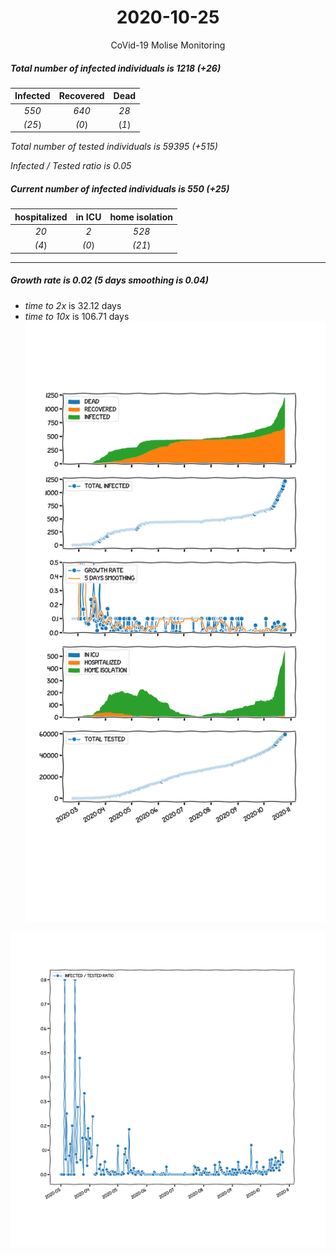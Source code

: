 <div align='center'>

# 2020-10-25
CoVid-19 Molise Monitoring
</div>

##### Total number of infected individuals is 1218 (+26)
Infected | Recovered | Dead
:---: | :---: | :---:
*550* | *640* | *28*
*(25*) | *(0*) | (*1*)

*Total number of tested individuals is 59395 (+515)*

*Infected / Tested ratio is 0.05*
##### Current number of infected individuals is 550 (+25)
hospitalized | in ICU | home isolation
:---: | :---: | :---:
*20* |*2* |*528*
*(4*) |*(0*) |*(21*)
***
##### Growth rate is 0.02 (5 days smoothing is 0.04)
- *time to 2x* is 32.12 days
- *time to 10x* is 106.71 days
![stats][stats]

![infected_normalized][infected_normalized]

[stats]: stats_Molise.png
[infected_normalized]: infected_normalized_Molise.png
